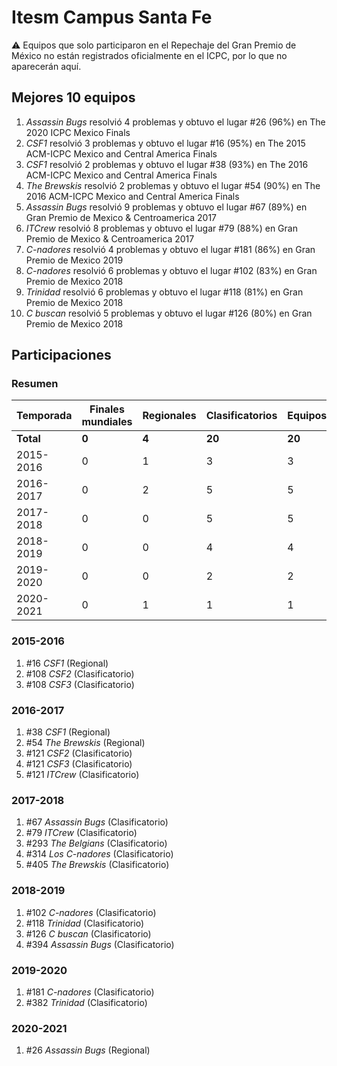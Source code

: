 # Itesm Campus Santa Fe

:warning: Equipos que solo participaron en el Repechaje del Gran Premio de México no están registrados oficialmente en el ICPC, por lo que no aparecerán aquí.

## Mejores 10 equipos

1. _Assassin Bugs_ resolvió 4 problemas y obtuvo el lugar #26 (96%) en The 2020 ICPC Mexico Finals
1. _CSF1_ resolvió 3 problemas y obtuvo el lugar #16 (95%) en The 2015 ACM-ICPC Mexico and Central America Finals
1. _CSF1_ resolvió 2 problemas y obtuvo el lugar #38 (93%) en The 2016 ACM-ICPC Mexico and Central America Finals
1. _The Brewskis_ resolvió 2 problemas y obtuvo el lugar #54 (90%) en The 2016 ACM-ICPC Mexico and Central America Finals
1. _Assassin Bugs_ resolvió 9 problemas y obtuvo el lugar #67 (89%) en Gran Premio de Mexico & Centroamerica 2017
1. _ITCrew_ resolvió 8 problemas y obtuvo el lugar #79 (88%) en Gran Premio de Mexico & Centroamerica 2017
1. _C-nadores_ resolvió 4 problemas y obtuvo el lugar #181 (86%) en Gran Premio de Mexico 2019
1. _C-nadores_ resolvió 6 problemas y obtuvo el lugar #102 (83%) en Gran Premio de Mexico 2018
1. _Trinidad_ resolvió 6 problemas y obtuvo el lugar #118 (81%) en Gran Premio de Mexico 2018
1. _C buscan_ resolvió 5 problemas y obtuvo el lugar #126 (80%) en Gran Premio de Mexico 2018

## Participaciones

### Resumen

| Temporada | Finales mundiales | Regionales | Clasificatorios | Equipos |
| --- | --- | --- | --- | --- |
| **Total** | **0** | **4** | **20** | **20** |
| 2015-2016 | 0 | 1 | 3 | 3 |
| 2016-2017 | 0 | 2 | 5 | 5 |
| 2017-2018 | 0 | 0 | 5 | 5 |
| 2018-2019 | 0 | 0 | 4 | 4 |
| 2019-2020 | 0 | 0 | 2 | 2 |
| 2020-2021 | 0 | 1 | 1 | 1 |

### 2015-2016

1. #16 _CSF1_ (Regional)
1. #108 _CSF2_ (Clasificatorio)
1. #108 _CSF3_ (Clasificatorio)

### 2016-2017

1. #38 _CSF1_ (Regional)
1. #54 _The Brewskis_ (Regional)
1. #121 _CSF2_ (Clasificatorio)
1. #121 _CSF3_ (Clasificatorio)
1. #121 _ITCrew_ (Clasificatorio)

### 2017-2018

1. #67 _Assassin Bugs_ (Clasificatorio)
1. #79 _ITCrew_ (Clasificatorio)
1. #293 _The Belgians_ (Clasificatorio)
1. #314 _Los C-nadores_ (Clasificatorio)
1. #405 _The Brewskis_ (Clasificatorio)

### 2018-2019

1. #102 _C-nadores_ (Clasificatorio)
1. #118 _Trinidad_ (Clasificatorio)
1. #126 _C buscan_ (Clasificatorio)
1. #394 _Assassin Bugs_ (Clasificatorio)

### 2019-2020

1. #181 _C-nadores_ (Clasificatorio)
1. #382 _Trinidad_ (Clasificatorio)

### 2020-2021

1. #26 _Assassin Bugs_ (Regional)



